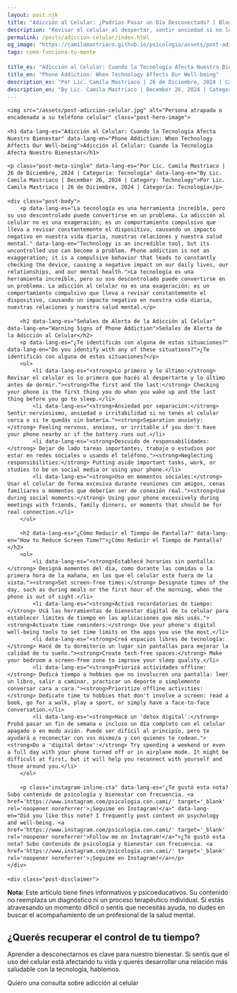 ```yaml
---
layout: post.njk
title: "Adicción al Celular: ¿Podrías Pasar un Día Desconectado? | Blog Camila Mastriaco"
description: "Revisar el celular al despertar, sentir ansiedad si no lo tenés cerca... Identificá las señales de la adicción al celular y aprendé cómo reducir su impacto en tu vida."
permalink: /posts/adiccion-celular/index.html
og_image: "https://camilamastriaco.github.io/psicologia/assets/post-adiccion-celular.jpg"
tags: como-funciona-tu-mente

title_es: "Adicción al Celular: Cuando la Tecnología Afecta Nuestro Bienestar"
title_en: "Phone Addiction: When Technology Affects Our Well-being"
description_es: "Por Lic. Camila Mastriaco | 26 de Diciembre, 2024 | Categoría: Tecnología"
description_en: "By Lic. Camila Mastriaco | December 26, 2024 | Category: Technology"
---
```




    <img src="/assets/post-adiccion-celular.jpg" alt="Persona atrapada o encadenada a su teléfono celular" class="post-hero-image">
    
    <h1 data-lang-es="Adicción al Celular: Cuando la Tecnología Afecta Nuestro Bienestar" data-lang-en="Phone Addiction: When Technology Affects Our Well-being">Adicción al Celular: Cuando la Tecnología Afecta Nuestro Bienestar</h1>
<div id="share-buttons-container"></div>

    <p class="post-meta-single" data-lang-es="Por Lic. Camila Mastriaco | 26 de Diciembre, 2024 | Categoría: Tecnología" data-lang-en="By Lic. Camila Mastriaco | December 26, 2024 | Category: Technology">Por Lic. Camila Mastriaco | 26 de Diciembre, 2024 | Categoría: Tecnología</p>
    
    <div class="post-body">
        <p data-lang-es="La tecnología es una herramienta increíble, pero su uso descontrolado puede convertirse en un problema. La adicción al celular no es una exageración; es un comportamiento compulsivo que lleva a revisar constantemente el dispositivo, causando un impacto negativo en nuestra vida diaria, nuestras relaciones y nuestra salud mental." data-lang-en="Technology is an incredible tool, but its uncontrolled use can become a problem. Phone addiction is not an exaggeration; it is a compulsive behavior that leads to constantly checking the device, causing a negative impact on our daily lives, our relationships, and our mental health.">La tecnología es una herramienta increíble, pero su uso descontrolado puede convertirse en un problema. La adicción al celular no es una exageración; es un comportamiento compulsivo que lleva a revisar constantemente el dispositivo, causando un impacto negativo en nuestra vida diaria, nuestras relaciones y nuestra salud mental.</p>

        <h2 data-lang-es="Señales de Alerta de la Adicción al Celular" data-lang-en="Warning Signs of Phone Addiction">Señales de Alerta de la Adicción al Celular</h2>
        <p data-lang-es="¿Te identificás con alguna de estas situaciones?" data-lang-en="Do you identify with any of these situations?">¿Te identificás con alguna de estas situaciones?</p>
        <ul>
            <li data-lang-es="<strong>Lo primero y lo último:</strong> Revisar el celular es lo primero que hacés al despertarte y lo último antes de dormir."><strong>The first and the last:</strong> Checking your phone is the first thing you do when you wake up and the last thing before you go to sleep.</li>
            <li data-lang-es="<strong>Ansiedad por separación:</strong> Sentir nerviosismo, ansiedad o irritabilidad si no tenés el celular cerca o si te quedás sin batería."><strong>Separation anxiety:</strong> Feeling nervous, anxious, or irritable if you don't have your phone nearby or if the battery runs out.</li>
            <li data-lang-es="<strong>Descuido de responsabilidades:</strong> Dejar de lado tareas importantes, trabajo o estudios por estar en redes sociales o usando el teléfono."><strong>Neglecting responsibilities:</strong> Putting aside important tasks, work, or studies to be on social media or using your phone.</li>
            <li data-lang-es="<strong>Uso en momentos sociales:</strong> Usar el celular de forma excesiva durante reuniones con amigos, cenas familiares o momentos que deberían ser de conexión real."><strong>Use during social moments:</strong> Using your phone excessively during meetings with friends, family dinners, or moments that should be for real connection.</li>
        </ul>

        <h2 data-lang-es="¿Cómo Reducir el Tiempo de Pantalla?" data-lang-en="How to Reduce Screen Time?">¿Cómo Reducir el Tiempo de Pantalla?</h2>
        <ol>
            <li data-lang-es="<strong>Establecé horarios sin pantalla:</strong> Designá momentos del día, como durante las comidas o la primera hora de la mañana, en los que el celular esté fuera de la vista."><strong>Set screen-free times:</strong> Designate times of the day, such as during meals or the first hour of the morning, when the phone is out of sight.</li>
            <li data-lang-es="<strong>Activá recordatorios de tiempo:</strong> Usá las herramientas de bienestar digital de tu celular para establecer límites de tiempo en las aplicaciones que más usás."><strong>Activate time reminders:</strong> Use your phone's digital well-being tools to set time limits on the apps you use the most.</li>
            <li data-lang-es="<strong>Creá espacios libres de tecnología:</strong> Hacé de tu dormitorio un lugar sin pantallas para mejorar la calidad de tu sueño."><strong>Create tech-free spaces:</strong> Make your bedroom a screen-free zone to improve your sleep quality.</li>
            <li data-lang-es="<strong>Priorizá actividades offline:</strong> Dedicá tiempo a hobbies que no involucren una pantalla: leer un libro, salir a caminar, practicar un deporte o simplemente conversar cara a cara."><strong>Prioritize offline activities:</strong> Dedicate time to hobbies that don't involve a screen: read a book, go for a walk, play a sport, or simply have a face-to-face conversation.</li>
            <li data-lang-es="<strong>Hacé un 'detox digital':</strong> Probá pasar un fin de semana o incluso un día completo con el celular apagado o en modo avión. Puede ser difícil al principio, pero te ayudará a reconectar con vos mismo/a y con quienes te rodean."><strong>Do a 'digital detox':</strong> Try spending a weekend or even a full day with your phone turned off or in airplane mode. It might be difficult at first, but it will help you reconnect with yourself and those around you.</li>
        </ol>
        
        <p class="instagram-inline-cta" data-lang-es="¿Te gustó esta nota? Subo contenido de psicología y bienestar con frecuencia. <a href='https://www.instagram.com/psicologia.con.cami/' target='_blank' rel='noopener noreferrer'>¡Seguime en Instagram!</a>" data-lang-en="Did you like this note? I frequently post content on psychology and well-being. <a href='https://www.instagram.com/psicologia.con.cami/' target='_blank' rel='noopener noreferrer'>Follow me on Instagram!</a>">¿Te gustó esta nota? Subo contenido de psicología y bienestar con frecuencia. <a href='https://www.instagram.com/psicologia.con.cami/' target='_blank' rel='noopener noreferrer'>¡Seguime en Instagram!</a></p>
    </div>
    
    <div class="post-disclaimer">
<p data-lang-es="<strong>Nota:</strong> Este artículo tiene fines informativos y psicoeducativos. Su contenido no reemplaza un diagnóstico ni un proceso terapéutico individual. Si estás atravesando un momento difícil o sentís que necesitás ayuda, no dudes en buscar el acompañamiento de un profesional de la salud mental." data-lang-en="<strong>Disclaimer:</strong> This article is for informational and psychoeducational purposes only. It is not a substitute for a professional diagnosis or an individual therapeutic process. If you are going through a difficult time or feel you need help, do not hesitate to seek support from a mental health professional.">
<strong>Nota:</strong> Este artículo tiene fines informativos y psicoeducativos. Su contenido no reemplaza un diagnóstico ni un proceso terapéutico individual. Si estás atravesando un momento difícil o sentís que necesitás ayuda, no dudes en buscar el acompañamiento de un profesional de la salud mental.
</p>
</div>

<section id="cta-post" class="animate-on-scroll">
        <h2 data-lang-es="¿Querés recuperar el control de tu tiempo?" data-lang-en="Want to regain control of your time?">¿Querés recuperar el control de tu tiempo?</h2>
        <p data-lang-es="Aprender a desconectarnos es clave para nuestro bienestar. Si sentís que el uso del celular está afectando tu vida y querés desarrollar una relación más saludable con la tecnología, hablemos." data-lang-en="Learning to disconnect is key to our well-being. If you feel that your phone use is affecting your life and you want to develop a healthier relationship with technology, let's talk.">Aprender a desconectarnos es clave para nuestro bienestar. Si sentís que el uso del celular está afectando tu vida y querés desarrollar una relación más saludable con la tecnología, hablemos.</p>
        <a 
            class="btn whatsapp-trigger" 
            data-location="post_adiccion_cta" 
            target="_blank" 
            rel="noopener noreferrer" 
            data-lang-es="Quiero una consulta sobre adicción al celular" 
            data-lang-en="I want a consultation about phone addiction" 
            data-whatsapp-es="Hola Camila, leí tu nota sobre la adicción al celular y quisiera consultarte sobre las sesiones." 
            data-whatsapp-en="Hi Camila, I read your note about phone addiction and would like to ask about the sessions." 
        >Quiero una consulta sobre adicción al celular</a>
    </section>